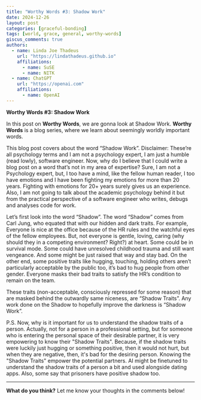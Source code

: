 ```yaml
---
title: "Worthy Words #3: Shadow Work"
date: 2024-12-26
layout: post
categories: [graceful-bonding]
tags: [world, grace, general, worthy-words]
giscus_comments: true
authors:
  - name: Linda Joe Thadeus
    url: "https://lindathadeus.github.io"
    affiliations:
      - name: SuSE
      - name: NITK
  - name: ChatGPT
    url: "https://openai.com"
    affiliations:
      - name: OpenAI
---
```

**Worthy Words #3: Shadow Work**

In this post on **Worthy Words**, we are gonna look at Shadow Work. **Worthy Words** is a blog series, where we learn about seemingly worldly important words.

This blog post covers about the word “Shadow Work”.  Disclaimer: These’re all psychology terms and I am not a psychology expert, I am just a humble (read lowly), software engineer. Now, why do I believe that I could write a blog post on a word that’s not in my area of expertise? Sure, I am not a Psychology expert, but, I too have a mind, like the fellow human reader, I too have emotions and I have been fighting my emotions for more than 20 years. Fighting with emotions for 20+ years surely gives us an experience. Also, I am not going to talk about the academic psychology behind it but from the practical perspective of a software engineer who writes, debugs and analyses code for work. 

Let’s first look into the word “Shadow”. The word “Shadow” comes from Carl Jung, who equated that with our hidden and dark traits. For example, Everyone is nice at the office because of the HR rules and the watchful eyes of the fellow employees. But, not everyone is gentle, loving, caring (why should they in a competing environment? Right?) at heart.  Some could be in survival mode. Some could have unresolved childhood trauma and still want vengeance. And some might be just raised that way and stay bad. On the other end, some positive traits like hugging, touching, holding others aren’t particularly acceptable by the public too, it’s bad to hug people from other gender. Everyone masks their bad traits to satisfy the HR’s condition to remain on the team.

These traits (non-acceptable, consciously repressed for some reason) that are masked behind the outwardly same niceness, are “Shadow Traits”. Any work done on the Shadow to hopefully improve the darkness is “Shadow Work”.

P.S.
Now, why is it important for us to understand the shadow traits of a person. Actually, not for a person in a professional setting, but for someone who is entering the personal space of their desirable partner, it is very empowering to know their "Shadow Traits". Because, if the shadow traits were luckily just hugging or something positive, then it would not hurt, but when they are negative, then, it's bad for the desiring person. Knowing the "Shadow Traits" empower the potential partners. AI might be finetuned to understand the shadow traits of a person a bit and used alongside dating apps. Also, some say that prisoners have positive shadow too.

---

**What do you think?** Let me know your thoughts in the comments below!
